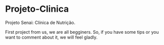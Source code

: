 # Projeto-Clinica
Projeto Senai: Clínica de Nutrição.

First project from us, we are all begginers. So, if you have some tips or you want to comment about it, we will feel gladly.

